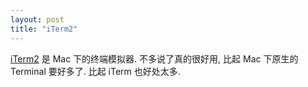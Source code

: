 ```yaml
--- 
layout: post
title: "iTerm2"
---
```

[iTerm2](http://www.iterm2.com/) 是 Mac 下的终端模拟器. 不多说了真的很好用, 比起 Mac 下原生的 Terminal 要好多了. 比起 iTerm 也好处太多.
